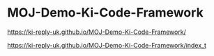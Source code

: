 # MOJ-Demo-Ki-Code-Framework
https://ki-reply-uk.github.io/MOJ-Demo-Ki-Code-Framework/  

https://ki-reply-uk.github.io/MOJ-Demo-Ki-Code-Framework/index_t
